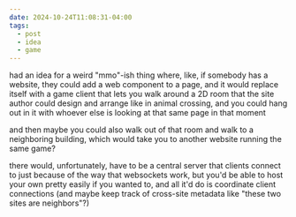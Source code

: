 ```yaml
---
date: 2024-10-24T11:08:31-04:00
tags:
  - post
  - idea
  - game
---
```

had an idea for a weird "mmo"-ish thing where, like, if somebody has a website, they could add a web component to a page, and it would replace itself with a game client that lets you walk around a 2D room that the site author could design and arrange like in animal crossing, and you could hang out in it with whoever else is looking at that same page in that moment

and then maybe you could also walk out of that room and walk to a neighboring building, which would take you to another website running the same game?

there would, unfortunately, have to be a central server that clients connect to just because of the way that websockets work, but you'd be able to host your own pretty easily if you wanted to, and all it'd do is coordinate client connections (and maybe keep track of cross-site metadata like "these two sites are neighbors"?)
